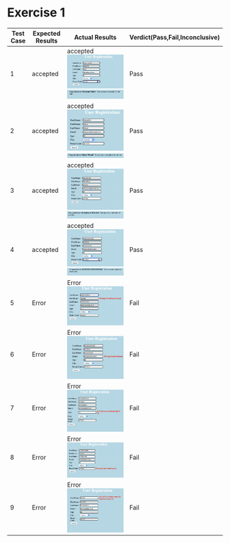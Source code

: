 # Exercise 1
| Test Case  | Expected Results   | Actual Results  | Verdict(Pass,Fail,Inconclusive)  |   
|------|------|------|------|
|  1 | accepted  | accepted <br> ![image](Images/Oussama_1.png) <br> ![image](Images/Oussama_2.png)| Pass   |   |
|  2 | accepted  | accepted <br> ![image](Images/Yahya_1.png) <br> ![image](Images/Yahya_2.png)| Pass   |   |
|  3 | accepted  | accepted <br> ![image](Images/Abdou_1.png) <br> ![image](Images/Abdou_2.png)| Pass   |   |
|  4 | accepted  | accepted <br> ![image](Images/XXXXXX_1.png) <br> ![image](Images/XXXXXX_2.png)| Pass   |   |
|  5 | Error  | Error <br> ![image](Images/Error_1.png) <br> | Fail   |   |
|  6 | Error  | Error <br> ![image](Images/Error_2.png) <br> | Fail   |   |
|  7 | Error  | Error <br> ![image](Images/Error_3.png) <br> | Fail   |   |
|  8 | Error  | Error <br> ![image](Images/Error_4.png) <br> | Fail   |   |
|  9 | Error  | Error <br> ![image](Images/Error_5.png) <br> | Fail   |   |